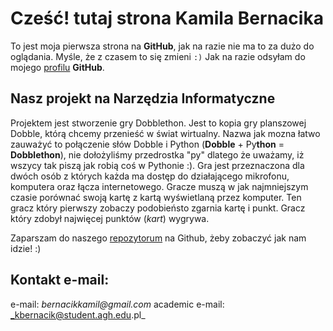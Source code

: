 # Cześć! tutaj strona Kamila Bernacika

To jest moja pierwsza strona na **GitHub**, jak na razie nie ma to za dużo do oglądania. Myśle, że z czasem to się zmieni `:)` Jak na razie odsyłam do mojego [profilu](https://github.com/kamilb28) **GitHub**.

## Nasz projekt na Narzędzia Informatyczne
Projektem jest stworzenie gry Dobblethon. Jest to kopia gry planszowej Dobble, którą chcemy przenieść w świat wirtualny. Nazwa jak mozna łatwo zauważyć to połączenie słów Dobble i Python (**Dobble** + Py**thon** = **Dobblethon**), nie dołożyliśmy przedrostka "py" dlatego że uważamy, iż wszycy tak piszą jak robią coś w Pythonie :). Gra jest przeznaczona dla dwóch osób z których każda ma dostęp do działającego mikrofonu, komputera oraz łącza internetowego. Gracze muszą w jak najmniejszym czasie porównać swoją kartę z kartą wyświetlaną przez komputer. Ten gracz który pierwszy zobaczy podobieństo zgarnia kartę i punkt. Gracz który zdobył najwięcej punktów (_kart_) wygrywa.

Zaparszam do naszego [repozytorum](https://github.com/AGH-Narzedzia-Informatyczne/dobblethon) na Github, żeby zobaczyć jak nam idzie! :)

## Kontakt e-mail:

e-mail: _bernacikkamil@gmail.com_ 
academic e-mail: _kbernacik@student.agh.edu.pl_
